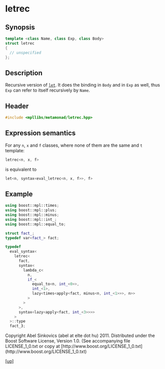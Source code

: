 # letrec

## Synopsis

```cpp
template <class Name, class Exp, class Body>
struct letrec
{
  // unspecified
};
```

## Description

Recursive version of [`let`](let.html). It does the binding in `Body` and in
`Exp` as well, thus `Exp` can refer to itself recursively by `Name`.

## Header

```cpp
#include <mpllibs/metamonad/letrec.hpp>
```

## Expression semantics

For any `n`, `x` and `f` classes, where none of them are the same and `t`
template:

```cpp
letrec<n, x, f>
```

is equivalent to

```cpp
let<n, syntax<eval_letrec<n, x, f>>, f>
```

## Example

```cpp
using boost::mpl::times;
using boost::mpl::plus;
using boost::mpl::minus;
using boost::mpl::int_;
using boost::mpl::equal_to;

struct fact_;
typedef var<fact_> fact;

typedef
  eval_syntax<
    letrec<
      fact,
      syntax<
        lambda_c<
          n,
          if_<
            equal_to<n, int_<0>>,
            int_<1>,
            lazy<times<apply<fact, minus<n, int_<1>>>, n>>
          >
        >
      >,
      syntax<lazy<apply<fact, int_<3>>>>
    >
  >::type
  fact_3;
```

<p class="copyright">
Copyright Abel Sinkovics (abel at elte dot hu) 2011.
Distributed under the Boost Software License, Version 1.0.
(See accompanying file LICENSE_1_0.txt or copy at
[http://www.boost.org/LICENSE_1_0.txt](http://www.boost.org/LICENSE_1_0.txt)
</p>

[[up]](reference.html)



